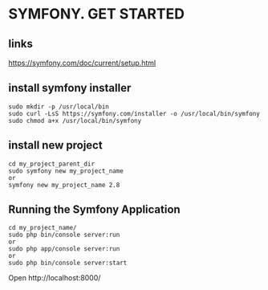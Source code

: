 # SYMFONY. GET STARTED
## links
https://symfony.com/doc/current/setup.html

## install symfony installer 
``` 
sudo mkdir -p /usr/local/bin
sudo curl -LsS https://symfony.com/installer -o /usr/local/bin/symfony
sudo chmod a+x /usr/local/bin/symfony
``` 
## install new project
```
cd my_project_parent_dir
sudo symfony new my_project_name
or
symfony new my_project_name 2.8
```

## Running the Symfony Application
```   
cd my_project_name/
sudo php bin/console server:run
or
sudo php app/console server:run
or
sudo php bin/console server:start
```   
Open http://localhost:8000/
